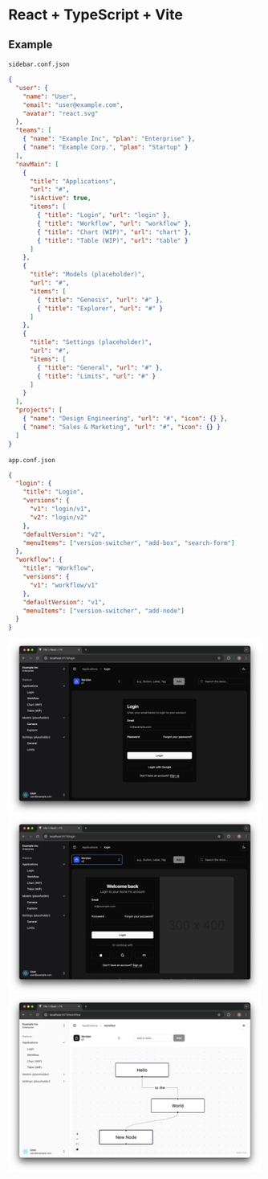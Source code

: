 # React + TypeScript + Vite

## Example

`sidebar.conf.json`

```json
{
  "user": {
    "name": "User",
    "email": "user@example.com",
    "avatar": "react.svg"
  },
  "teams": [
    { "name": "Example Inc", "plan": "Enterprise" },
    { "name": "Example Corp.", "plan": "Startup" }
  ],
  "navMain": [
    {
      "title": "Applications",
      "url": "#",
      "isActive": true,
      "items": [
        { "title": "Login", "url": "login" },
        { "title": "Workflow", "url": "workflow" },
        { "title": "Chart (WIP)", "url": "chart" },
        { "title": "Table (WIP)", "url": "table" }
      ]
    },
    {
      "title": "Models (placeholder)",
      "url": "#",
      "items": [
        { "title": "Genesis", "url": "#" },
        { "title": "Explorer", "url": "#" }
      ]
    },
    {
      "title": "Settings (placeholder)",
      "url": "#",
      "items": [
        { "title": "General", "url": "#" },
        { "title": "Limits", "url": "#" }
      ]
    }
  ],
  "projects": [
    { "name": "Design Engineering", "url": "#", "icon": {} },
    { "name": "Sales & Marketing", "url": "#", "icon": {} }
  ]
}
```

`app.conf.json`

```json
{
  "login": {
    "title": "Login",
    "versions": {
      "v1": "login/v1",
      "v2": "login/v2"
    },
    "defaultVersion": "v2",
    "menuItems": ["version-switcher", "add-box", "search-form"]
  },
  "workflow": {
    "title": "Workflow",
    "versions": {
      "v1": "workflow/v1"
    },
    "defaultVersion": "v1",
    "menuItems": ["version-switcher", "add-node"]
  }
}
```

![login v1](./examples/example1.png 'Login V1')
![login v2](./examples/example2.png 'Login V2')
![workflow v1](./examples/example3.png 'Workflow V2')
